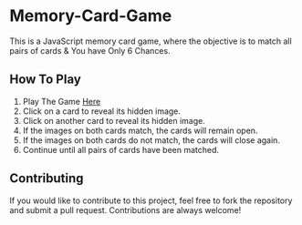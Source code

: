 # Memory-Card-Game
This is a JavaScript memory card game, where the objective is to match all pairs of cards & You have Only 6 Chances.

## How To Play
1. Play The Game [Here](https://sudeeptagiri.github.io/Memory-Card-Game/)
1. Click on a card to reveal its hidden image.
1. Click on another card to reveal its hidden image.
1. If the images on both cards match, the cards will remain open.
1. If the images on both cards do not match, the cards will close again.
1. Continue until all pairs of cards have been matched.

## Contributing
If you would like to contribute to this project, feel free to fork the repository and submit a pull request. Contributions are always welcome!
